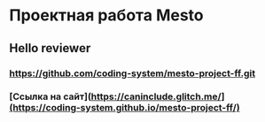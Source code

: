 # Проектная работа Mesto

## Hello reviewer

### https://github.com/coding-system/mesto-project-ff.git

### [Ссылка на сайт](https://caninclude.glitch.me/](https://coding-system.github.io/mesto-project-ff/)


